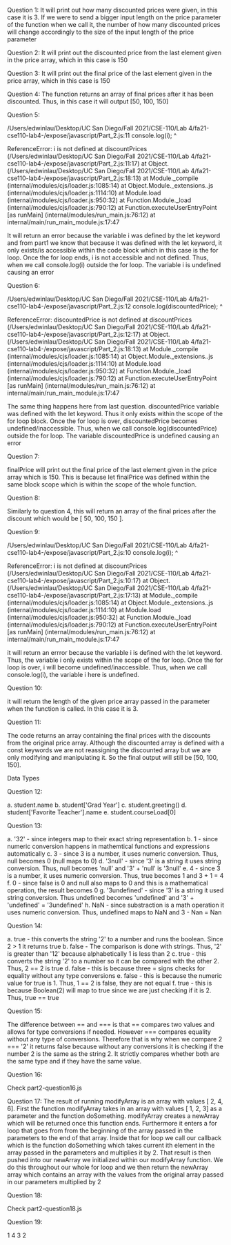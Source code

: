 Question 1: It will print out how many discounted prices were given, in this case it is 3. If we were to send a bigger input length on the price parameter of the function when we call it, the number of how many discounted prices will change accordingly to the size of the input length of the price parameter

Question 2: It will print out the discounted price from the last element given in the price array, which in this case is 150

Question 3: It will print out the final price of the last element given in the price array, which in this case is 150

Question 4: The function returns an array of final prices after it has been discounted. Thus, in this case it will output [50, 100, 150]

Question 5: 

/Users/edwinlau/Desktop/UC San Diego/Fall 2021/CSE-110/Lab 4/fa21-cse110-lab4-/expose/javascript/Part_2.js:11
    console.log(i);
                ^

ReferenceError: i is not defined
    at discountPrices (/Users/edwinlau/Desktop/UC San Diego/Fall 2021/CSE-110/Lab 4/fa21-cse110-lab4-/expose/javascript/Part_2.js:11:17)
    at Object.<anonymous> (/Users/edwinlau/Desktop/UC San Diego/Fall 2021/CSE-110/Lab 4/fa21-cse110-lab4-/expose/javascript/Part_2.js:18:13)
    at Module._compile (internal/modules/cjs/loader.js:1085:14)
    at Object.Module._extensions..js (internal/modules/cjs/loader.js:1114:10)
    at Module.load (internal/modules/cjs/loader.js:950:32)
    at Function.Module._load (internal/modules/cjs/loader.js:790:12)
    at Function.executeUserEntryPoint [as runMain] (internal/modules/run_main.js:76:12)
    at internal/main/run_main_module.js:17:47

It will return an error because the variable i was defined by the let keyword and from part1 we know that because it was defined with the let keyword, it only exists/is accessible within the code block which in this case is the for loop. Once the for loop ends, i is not accessible and not defined. Thus, when we call console.log(i) outside the for loop. The variable i is undefined causing an error

Question 6:

/Users/edwinlau/Desktop/UC San Diego/Fall 2021/CSE-110/Lab 4/fa21-cse110-lab4-/expose/javascript/Part_2.js:12
    console.log(discountedPrice);
                ^

ReferenceError: discountedPrice is not defined
    at discountPrices (/Users/edwinlau/Desktop/UC San Diego/Fall 2021/CSE-110/Lab 4/fa21-cse110-lab4-/expose/javascript/Part_2.js:12:17)
    at Object.<anonymous> (/Users/edwinlau/Desktop/UC San Diego/Fall 2021/CSE-110/Lab 4/fa21-cse110-lab4-/expose/javascript/Part_2.js:18:13)
    at Module._compile (internal/modules/cjs/loader.js:1085:14)
    at Object.Module._extensions..js (internal/modules/cjs/loader.js:1114:10)
    at Module.load (internal/modules/cjs/loader.js:950:32)
    at Function.Module._load (internal/modules/cjs/loader.js:790:12)
    at Function.executeUserEntryPoint [as runMain] (internal/modules/run_main.js:76:12)
    at internal/main/run_main_module.js:17:47

The same thing happens here from last question. discountedPrice variable was defined with the let keyword. Thus it only exists within the scope of the for loop block. Once the for loop is over, discountedPrice becomes undefined/inaccessible. Thus, when we call console.log(discountedPrice) outside the for loop. The variable discountedPrice is undefined causing an error

Question 7:

finalPrice will print out the final price of the last element given in the price array which is 150. This is because let finalPrice was defined within the same block scope which is within the scope of the whole function.

Question 8: 

Similarly to question 4, this will return an array of the final prices after the discount which would be [ 50, 100, 150 ].

Question 9:

/Users/edwinlau/Desktop/UC San Diego/Fall 2021/CSE-110/Lab 4/fa21-cse110-lab4-/expose/javascript/Part_2.js:10
    console.log(i);
                ^

ReferenceError: i is not defined
    at discountPrices (/Users/edwinlau/Desktop/UC San Diego/Fall 2021/CSE-110/Lab 4/fa21-cse110-lab4-/expose/javascript/Part_2.js:10:17)
    at Object.<anonymous> (/Users/edwinlau/Desktop/UC San Diego/Fall 2021/CSE-110/Lab 4/fa21-cse110-lab4-/expose/javascript/Part_2.js:17:13)
    at Module._compile (internal/modules/cjs/loader.js:1085:14)
    at Object.Module._extensions..js (internal/modules/cjs/loader.js:1114:10)
    at Module.load (internal/modules/cjs/loader.js:950:32)
    at Function.Module._load (internal/modules/cjs/loader.js:790:12)
    at Function.executeUserEntryPoint [as runMain] (internal/modules/run_main.js:76:12)
    at internal/main/run_main_module.js:17:47

it will return an errror because the variable i is defined with the let keyword. Thus, the variable i only exists within the scope of the for loop. Once the for loop is over, i will become undefined/inaccessible. Thus, when we call console.log(i), the variable i here is undefined.

Question 10:

it will return the length of the given price array passed in the parameter when the function is called. In this case it is 3. 

Question 11: 

The code returns an array containing the final prices with the discounts from the original price array. Although the discounted array is defined with a const keywords we are not reassigning the discounted array but we are only modifying and manipulating it. So the final output will still be [50, 100, 150].

Data Types 

Question 12:

a. student.name
b. student['Grad Year']
c. student.greeting()
d. student['Favorite Teacher'].name
e. student.courseLoad[0]

Question 13:

a. '32' - since integers map to their exact string representation
b. 1 - since numeric conversion happens in mathemtical functions and expressions automatically
c. 3 - since 3 is a number, it uses numeric conversion. Thus, null becomes 0 (null maps to 0)
d. '3null' - since '3' is a string it uses string conversion. Thus, null becomes 'null' and '3' + 'null' is '3null'
e. 4 - since 3 is a number, it uses numeric conversion. Thus, true becomes 1 and 3 + 1 = 4
f. 0 - since false is 0 and null also maps to 0 and this is a mathematical operation, the result becomes 0
g. '3undefined' - since '3' is a string it used string conversion. Thus undefined becomes 'undefined' and '3' + 'undefined' = '3undefined'
h. NaN - since substraction is a math operation it uses numeric conversion. Thus, undefined maps to NaN and 3 - Nan = Nan

Question 14:   

a. true - this converts the string '2' to a number and runs the boolean. Since 2 > 1 it returns true
b. false - The comparison is done with strings. Thus, '2' is greater than '12' because alphabetically 1 is less than 2
c. true - this converts the string '2' to a number so it can be compared with the other 2. Thus, 2 == 2 is true
d. false - this is because three = signs checks for equality without any type conversions
e. false - this is because the numeric value for true is 1. Thus, 1 == 2 is false, they are not equal
f. true - this is because Boolean(2) will map to true since we are just checking if it is 2. Thus, true == true

Question 15: 

The difference between == and === is that == compares two values and allows for type conversions if needed. However === compares equality without any type of conversions. Therefore that is why when we compare 2 === '2' it returns false because without any conversions it is checking if the number 2 is the same as the string 2. It strictly compares whether both are the same type and if they have the same value.

Question 16:

Check part2-question16.js

Question 17: 
The result of running modifyArray is an array with values [ 2, 4, 6]. First the function modifyArray takes in an array with values [ 1, 2, 3] as a parameter and the function doSomething. modifyArray creates a newArray which will be returned once this function ends. Furthermore it enters a for loop that goes from from the beginning of the array passed in the parameters to the end of that array. Inside that for loop we call our callback which is the function doSomething which takes current ith element in the array passed in the parameters and multiplies it by 2. That result is then pushed into our newArray we initialized within our modifyArray function. We do this throughout our whole for loop and we then return the newArray array which contains an array with the values from the original array passed in our parameters multiplied by 2

Question 18:

Check part2-question18.js 

Question 19:

1 4 3 2


